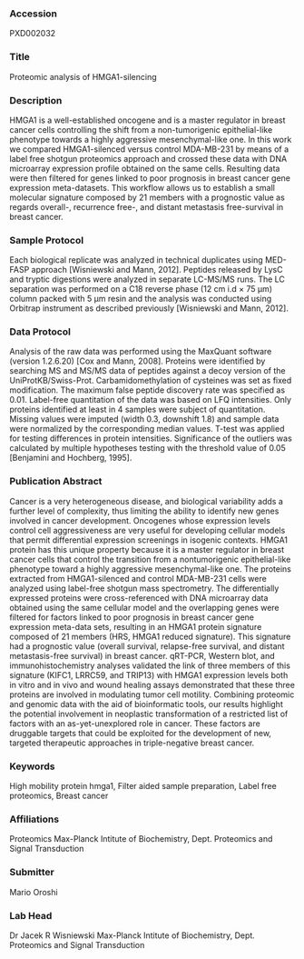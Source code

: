 ### Accession
PXD002032

### Title
Proteomic analysis of HMGA1-silencing

### Description
HMGA1 is a well-established oncogene and is a master regulator in breast cancer cells controlling the shift from a non-tumorigenic epithelial-like phenotype towards a highly aggressive mesenchymal-like one. In this work we compared HMGA1-silenced versus control MDA-MB-231 by means of a label free shotgun proteomics approach and crossed these data with DNA microarray expression profile obtained on the same cells.  Resulting data were then filtered for genes linked to poor prognosis in breast cancer gene expression meta-datasets. This workflow allows us to establish a small molecular signature composed by 21 members with a prognostic value as regards overall-, recurrence free-, and distant metastasis free-survival in breast cancer.

### Sample Protocol
Each biological replicate was analyzed in technical duplicates using MED-FASP approach [Wisniewski and Mann, 2012]. Peptides released by LysC and tryptic digestions were analyzed in separate LC-MS/MS runs. The LC separation was performed on a C18 reverse phase (12 cm i.d × 75 µm) column packed with 5 µm resin and the analysis was conducted using Orbitrap instrument as described previously [Wisniewski and Mann, 2012].

### Data Protocol
Analysis of the raw data was performed using the MaxQuant software (version 1.2.6.20) [Cox and Mann, 2008]. Proteins were identified by searching MS and MS/MS data of peptides against a decoy version of the UniProtKB/Swiss-Prot. Carbamidomethylation of cysteines was set as fixed modification. The maximum false peptide discovery rate was specified as 0.01. Label-free quantitation of the data was based on LFQ intensities. Only proteins identified at least in 4 samples were subject of quantitation. Missing values were imputed (width 0.3, downshift 1.8) and sample data were normalized by the corresponding median values. T-test was applied for testing differences in protein intensities. Significance of the outliers was calculated by multiple hypotheses testing with the threshold value of 0.05 [Benjamini and Hochberg, 1995].

### Publication Abstract
Cancer is a very heterogeneous disease, and biological variability adds a further level of complexity, thus limiting the ability to identify new genes involved in cancer development. Oncogenes whose expression levels control cell aggressiveness are very useful for developing cellular models that permit differential expression screenings in isogenic contexts. HMGA1 protein has this unique property because it is a master regulator in breast cancer cells that control the transition from a nontumorigenic epithelial-like phenotype toward a highly aggressive mesenchymal-like one. The proteins extracted from HMGA1-silenced and control MDA-MB-231 cells were analyzed using label-free shotgun mass spectrometry. The differentially expressed proteins were cross-referenced with DNA microarray data obtained using the same cellular model and the overlapping genes were filtered for factors linked to poor prognosis in breast cancer gene expression meta-data sets, resulting in an HMGA1 protein signature composed of 21 members (HRS, HMGA1 reduced signature). This signature had a prognostic value (overall survival, relapse-free survival, and distant metastasis-free survival) in breast cancer. qRT-PCR, Western blot, and immunohistochemistry analyses validated the link of three members of this signature (KIFC1, LRRC59, and TRIP13) with HMGA1 expression levels both in vitro and in vivo and wound healing assays demonstrated that these three proteins are involved in modulating tumor cell motility. Combining proteomic and genomic data with the aid of bioinformatic tools, our results highlight the potential involvement in neoplastic transformation of a restricted list of factors with an as-yet-unexplored role in cancer. These factors are druggable targets that could be exploited for the development of new, targeted therapeutic approaches in triple-negative breast cancer.

### Keywords
High mobility protein hmga1, Filter aided sample preparation, Label free proteomics, Breast cancer

### Affiliations
Proteomics
Max-Planck Intitute of Biochemistry, Dept. Proteomics and Signal Transduction

### Submitter
Mario Oroshi

### Lab Head
Dr Jacek R Wisniewski
Max-Planck Intitute of Biochemistry, Dept. Proteomics and Signal Transduction


